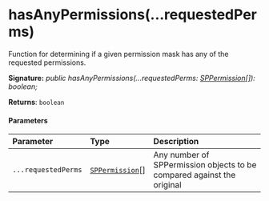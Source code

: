 # hasAnyPermissions(...requestedPerms)



Function for determining if a given permission mask has any of the requested permissions.

**Signature:** _public hasAnyPermissions(...requestedPerms: [SPPermission](../../sp-page-context/class/sppermission.md)[]): boolean;_

**Returns**: `boolean`





#### Parameters


| Parameter	   | Type    | Description |
|:-------------|:---------------|:------------|
| `...requestedPerms`    | [`SPPermission`](../../sp-page-context/class/sppermission.md)[] | Any number of SPPermission objects to be compared against the original |



